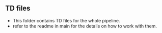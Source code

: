 ## TD files
- This folder contains TD files for the whole pipeline.
- refer to the readme in main for the details on how to work with them.
